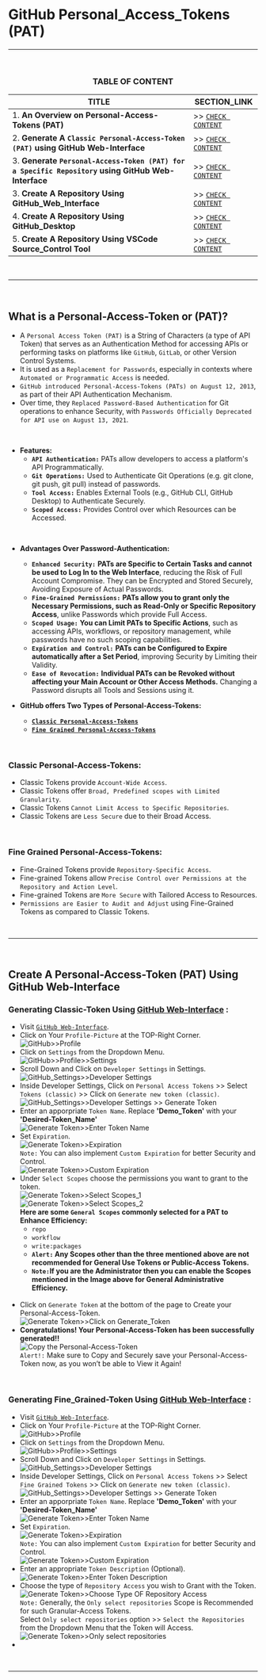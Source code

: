 # GitHub Personal_Access_Tokens (PAT)
---
<br>
<div align="center">
 
### TABLE OF CONTENT
 
| TITLE                                                                                                          | SECTION_LINK                                                                                  |
|----------------------------------------------------------------------------------------------------------------|-----------------------------------------------------------------------------------------------|
| 1.  **An Overview on Personal-Access-Tokens (PAT)**                                                            | >> [` CHECK CONTENT `](#what-is-a-personal-access-token-or-pat)                               |
| 2.  **Generate A `Classic Personal-Access-Token (PAT)` using GitHub Web-Interface**                            | >> [` CHECK CONTENT `](#generating-classic-token-using-github-web-interface-)                 |
| 3.  **Generate `Personal-Access-Token (PAT) for a Specific Repository` using GitHub Web-Interface**            | >> [` CHECK CONTENT `](#generating-fine_grained-token-using-github-web-interface-)            |
| 3.  **Create A Repository Using GitHub_Web_Interface**                                                         | >> [` CHECK CONTENT `](#repository-initialization--using-github_website--recommended)         |
| 4.  **Create A Repository Using GitHub_Desktop**                                                               | >> [` CHECK CONTENT `](#repository-initialization--using-github_desktop-)                     |
| 5.  **Create A Repository Using VSCode Source_Control Tool**                                                   | >> [` CHECK CONTENT `](#repository-initialization--using-vscode-source-control-)              |
</div>
<br>

---
<br>

## What is a Personal-Access-Token or (PAT)?
  - A `Personal Access Token (PAT)` is a String of Characters (a type of API Token) that serves as an Authentication Method for accessing APIs or performing tasks on platforms like `GitHub`, `GitLab`, or other Version Control Systems.
  - It is used as a `Replacement for Passwords`, especially in contexts where `Automated or Programmatic Access` is needed.
  - `GitHub introduced Personal-Access-Tokens (PATs) on August 12, 2013`, as part of their API Authentication Mechanism.
  - Over time, they `Replaced Password-Based Authentication` for Git operations to enhance Security, with `Passwords Officially Deprecated for API use on August 13, 2021`.
  <br>
  
  - **Features:**
    - **`API Authentication:`** PATs allow developers to access a platform's API Programmatically.
    - **`Git Operations:`** Used to Authenticate Git Operations (e.g. git clone, git push, git pull) instead of passwords.
    - **`Tool Access:`** Enables External Tools (e.g., GitHub CLI, GitHub Desktop) to Authenticate Securely.
    - **`Scoped Access:`** Provides Control over which Resources can be Accessed.
  <br>
  
  - **Advantages Over Password-Authentication:**
    - **`Enhanced Security:`** **PATs are Specific to Certain Tasks and cannot be used to Log In to the Web Interface**, reducing the Risk of Full Account Compromise. They can be Encrypted and Stored Securely, Avoiding Exposure of Actual Passwords.
    - **`Fine-Grained Permissions:`** **PATs allow you to grant only the Necessary Permissions, such as Read-Only or Specific Repository Access**, unlike Passwords which provide Full Access.
    - **`Scoped Usage:`** **You can Limit PATs to Specific Actions**, such as accessing APIs, workflows, or repository management, while passwords have no such scoping capabilities.
    - **`Expiration and Control:`** **PATs can be Configured to Expire automatically after a Set Period**, improving Security by Limiting their Validity.
    - **`Ease of Revocation:`** **Individual PATs can be Revoked without affecting your Main Account or Other Access Methods.** Changing a Password disrupts all Tools and Sessions using it.

  - **GitHub offers Two Types of Personal-Access-Tokens:**
    - [**`Classic Personal-Access-Tokens`**](#classic-personal-access-tokens)
    - [**`Fine Grained Personal-Access-Tokens`**](#fine-grained-personal-access-tokens)
<br>

### Classic Personal-Access-Tokens:
  - Classic Tokens provide `Account-Wide Access`.
  - Classic Tokens offer `Broad, Predefined scopes with Limited Granularity`.
  - Classic Tokens `Cannot Limit Access to Specific Repositories`.
  - Classic Tokens are `Less Secure` due to their Broad Access.
<br>

### Fine Grained Personal-Access-Tokens:
  - Fine-Grained Tokens provide `Repository-Specific Access`.
  - Fine-grained Tokens allow `Precise Control over Permissions at the Repository and Action Level`.
  - Fine-grained Tokens are `More Secure` with Tailored Access to Resources.
  - `Permissions are Easier to Audit and Adjust` using Fine-Grained Tokens as compared to Classic Tokens. 
<br>

---
<br>

## Create A Personal-Access-Token (PAT) Using GitHub Web-Interface
### Generating Classic-Token Using [GitHub Web-Interface](https://github.com/) :
  - Visit [`GitHub Web-Interface`](https://github.com/).
  - Click on Your `Profile-Picture` at the TOP-Right Corner.<br>
    ![GitHub>>Profile](https://github.com/user-attachments/assets/57ba16d4-2286-45a1-9d53-4a223377bbe9)
    <br>
  - Click on `Settings` from the Dropdown Menu.<br>
    ![GitHub>>Profile>>Settings](https://github.com/user-attachments/assets/e60f269c-8c02-474f-aedc-dc1581f6753c)
    <br>
  - Scroll Down and Click on `Developer Settings` in Settings.<br>
    ![GitHub_Settings>>Developer Settings](https://github.com/user-attachments/assets/2aca4a9d-ef6d-4cb2-b627-2ee2a441e02f)
    <br>
  - Inside Developer Settings, Click on `Personal Access Tokens` >> Select `Tokens (classic)` >> Click on `Generate new token (classic)`.<br>
    ![GitHub_Settings>>Developer Settings >> Generate Token](https://github.com/user-attachments/assets/09e38ff2-b223-4e78-a786-2a6a58f6982b)
    <br>
  - Enter an apporpriate `Token Name`. Replace **'Demo_Token'** with your **'Desired-Token_Name'**<br>
    ![Generate Token>>Enter Token Name](https://github.com/user-attachments/assets/b35e45f6-bcab-4f22-b45c-5d220c374e75)
    <br>
  - Set `Expiration`.<br>
    ![Generate Token>>Expiration](https://github.com/user-attachments/assets/21827c5f-a5cb-4446-80a2-8f04ccfdec06)
    <br>
    `Note:` You can also implement `Custom Expiration` for better Security and Control.<br>
    ![Generate Token>>Custom Expiration](https://github.com/user-attachments/assets/20d2ac36-b579-457d-be6b-562dd1e510dc)
    <br>
  - Under `Select Scopes` choose the permissions you want to grant to the token.<br>
    ![Generate Token>>Select Scopes_1](https://github.com/user-attachments/assets/7ae20ab8-1709-4f47-9df3-afad2eef295c)
    <br>
    ![Generate Token>>Select Scopes_2](https://github.com/user-attachments/assets/aec8d8ca-a996-4b26-bc3f-46d9eca3800e)
    <br>
    **Here are some `General Scopes` commonly selected for a PAT to Enhance Efficiency:**
    - `repo`
    - `workflow`
    - `write:packages`
    - **`Alert:` Any Scopes other than the three mentioned above are not recommended for General Use Tokens or Public-Access Tokens.**
    - **`Note:`If you are the Administrator then you can enable the Scopes mentioned in the Image above for General Administrative Efficiency.**
    <br>
  - Click on `Generate Token` at the bottom of the page to Create your Personal-Access-Token.<br>
    ![Generate Token>>Click on Generate_Token](https://github.com/user-attachments/assets/491d6f18-68cb-4171-8f94-016f43f77b93)
    <br>
  - **Congratulations! Your Personal-Access-Token has been successfully generated!!**<br>
    ![Copy the Personal-Access-Token](https://github.com/user-attachments/assets/98324cb9-9ef6-4aa9-b4e2-153bfad9c805)
    <br>
    `Alert!:` Make sure to Copy and Securely save your Personal-Access-Token now, as you won’t be able to View it Again!
<br>

### Generating Fine_Grained-Token Using [GitHub Web-Interface](https://github.com/) :
  - Visit [`GitHub Web-Interface`](https://github.com/).
  - Click on Your `Profile-Picture` at the TOP-Right Corner.<br>
    ![GitHub>>Profile](https://github.com/user-attachments/assets/57ba16d4-2286-45a1-9d53-4a223377bbe9)
    <br>
  - Click on `Settings` from the Dropdown Menu.<br>
    ![GitHub>>Profile>>Settings](https://github.com/user-attachments/assets/e60f269c-8c02-474f-aedc-dc1581f6753c)
    <br>
  - Scroll Down and Click on `Developer Settings` in Settings.<br>
    ![GitHub_Settings>>Developer Settings](https://github.com/user-attachments/assets/2aca4a9d-ef6d-4cb2-b627-2ee2a441e02f)
    <br>
  - Inside Developer Settings, Click on `Personal Access Tokens` >> Select `Fine Grained Tokens` >> Click on `Generate new token (classic)`.<br>
    ![GitHub_Settings>>Developer Settings >> Generate Token](https://github.com/user-attachments/assets/a0f12026-2e19-4eb8-a455-cfd70ef11688)
    <br>
  - Enter an apporpriate `Token Name`. Replace **'Demo_Token'** with your **'Desired-Token_Name'**<br>
    ![Generate Token>>Enter Token Name](https://github.com/user-attachments/assets/b35e45f6-bcab-4f22-b45c-5d220c374e75)
    <br>
  - Set `Expiration`.<br>
    ![Generate Token>>Expiration](https://github.com/user-attachments/assets/21827c5f-a5cb-4446-80a2-8f04ccfdec06)
    <br>
    `Note:` You can also implement `Custom Expiration` for better Security and Control.<br>
    ![Generate Token>>Custom Expiration](https://github.com/user-attachments/assets/20d2ac36-b579-457d-be6b-562dd1e510dc)
    <br>
  - Enter an appropriate `Token Description` (Optional).<br>
    ![Generate Token>>Enter Token Description](https://github.com/user-attachments/assets/9a2bf9e3-20a0-484a-8a28-2a67d18a2915)
    <br>
  - Choose the type of `Repository Access` you wish to Grant with the Token.<br>
    ![Generate Token>>Choose Type OF Repository  Access](https://github.com/user-attachments/assets/31230dbf-11d3-4398-8c6d-31474eeb35cf)
    <br>
    `Note:` Generally, the `Only select repositories` Scope is Recommended for such Granular-Access Tokens.<br>
    Select `Only select repositories` option >> `Select the Repositories` from the Dropdown Menu that the Token will Access.
    ![Generate Token>>Only select repositories](https://github.com/user-attachments/assets/93a68068-4fd1-43f1-be87-d5dc49d708a9)
    <br>
  - 
<br>

---
<br>
